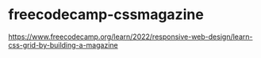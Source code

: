 # freecodecamp-cssmagazine
https://www.freecodecamp.org/learn/2022/responsive-web-design/learn-css-grid-by-building-a-magazine

